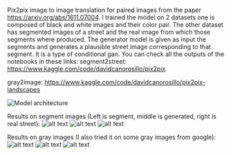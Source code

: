 Pix2pix image to image translation for paired images from the paper https://arxiv.org/abs/1611.07004. I trained the model on 2 datasets one is composed of black and white images and their color pair. The other dataset has segmented images of a street and the real image from which those segments where produced. The generator model is given as input the segments and generates a plausible street image corresponding to that segment. It is a type of conditional gan. You can check all the outputs of the notebooks in these links:
segment2street: https://www.kaggle.com/code/davidcanorosillo/pix2pix

gray2image: https://www.kaggle.com/code/davidcanorosillo/pix2pix-landscapes

![Model architecture](https://github.com/DavidCanoRosillo/GANS/blob/master/pix2pix/auxiliar_images/pix2pix_architecture.jpeg)

Results on segment images (Left is segment, middle is generated, right is real street):
![alt text](https://github.com/DavidCanoRosillo/GANS/blob/master/pix2pix/segment2street_images/Screenshot%202022-03-25%20at%2010.54.12.png)
![alt text](https://github.com/DavidCanoRosillo/GANS/blob/master/pix2pix/segment2street_images/Screenshot%202022-03-25%20at%2010.55.32.png)
![alt text](https://github.com/DavidCanoRosillo/GANS/blob/master/pix2pix/segment2street_images/Screenshot%202022-03-25%20at%2010.55.19.png)

Results on gray images (I also tried it on some gray images from google):
![alt text](https://github.com/DavidCanoRosillo/GANS/blob/master/pix2pix/gray2color_images/Screenshot%202022-03-24%20at%2010.35.23.png)
![alt text](https://github.com/DavidCanoRosillo/GANS/blob/master/pix2pix/gray2color_images/Screenshot%202022-03-24%20at%2010.31.07.png)
![alt text](https://github.com/DavidCanoRosillo/GANS/blob/master/pix2pix/gray2color_images/Screenshot%202022-03-24%20at%2010.31.28.png)

